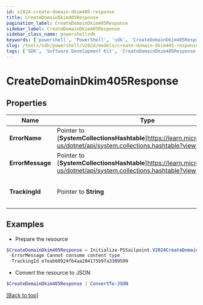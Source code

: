 ```yaml
---
id: v2024-create-domain-dkim405-response
title: CreateDomainDkim405Response
pagination_label: CreateDomainDkim405Response
sidebar_label: CreateDomainDkim405Response
sidebar_class_name: powershellsdk
keywords: ['powershell', 'PowerShell', 'sdk', 'CreateDomainDkim405Response', 'V2024CreateDomainDkim405Response'] 
slug: /tools/sdk/powershell/v2024/models/create-domain-dkim405-response
tags: ['SDK', 'Software Development Kit', 'CreateDomainDkim405Response', 'V2024CreateDomainDkim405Response']
---
```



# CreateDomainDkim405Response

## Properties

Name | Type | Description | Notes
------------ | ------------- | ------------- | -------------
**ErrorName** |  Pointer to [**SystemCollectionsHashtable**]https://learn.microsoft.com/en-us/dotnet/api/system.collections.hashtable?view=net-9.0 | A message describing the error | [optional] 
**ErrorMessage** |  Pointer to [**SystemCollectionsHashtable**]https://learn.microsoft.com/en-us/dotnet/api/system.collections.hashtable?view=net-9.0 | Description of the error | [optional] 
**TrackingId** |  Pointer to **String** | Unique tracking id for the error. | [optional] 

## Examples

- Prepare the resource
```powershell
$CreateDomainDkim405Response = Initialize-PSSailpoint.V2024CreateDomainDkim405Response  -ErrorName NotSupportedException `
 -ErrorMessage Cannot consume content type `
 -TrackingId e7eab60924f64aa284175b9fa3309599
```

- Convert the resource to JSON
```powershell
$CreateDomainDkim405Response | ConvertTo-JSON
```


[[Back to top]](#) 

